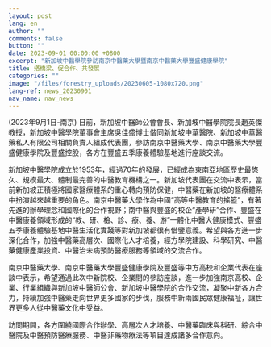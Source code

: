 ```yaml
---
layout: post
lang: en
author: ""
comments: false
button: ""
date: 2023-09-01 00:00:00 +0800
excerpt: "新加坡中醫學院參訪南京中醫藥大學暨南京中醫藥大學豐盛健康學院"
title: 搭橋梁、促合作、共發展
categories: ""
image: "/files/forestry_uploads/20230605-1080x720.png"
lang-ref: news_20230901
nav_name: nav_news
---
```


(2023年9月1日-南京) 日前，新加坡中醫師公會會長、新加坡中醫學院院長趙英傑教授，新加坡中醫學院董事會主席吳佳盛博士偕同新加坡中華醫院、新加坡中華醫藥私人有限公司相關負責人組成代表團，參訪南京中醫藥大學、南京中醫藥大學豐盛健康學院及豐盛控股，各方在豐盛五季康養體驗基地進行座談交流。

新加坡中醫學院成立於1953年，經過70年的發展，已經成為東南亞地區歷史最悠久、規模最大、體制最完善的中醫教育機構之一。新加坡代表團在交流中表示，當前新加坡正積極將國家醫療體系的重心轉向預防保健，中醫藥在新加坡的醫療體系中扮演越來越重要的角色。南京中醫藥大學作為中國“高等中醫教育的搖籃”，有著先進的辦學理念和國際化的合作視野；南中醫與豐盛的校企“產學研”合作、豐盛在中醫康養領域形成的“教、研、檢、診、療、養、游”一體化中醫大健康模式、豐盛五季康養體驗基地中醫生活化實踐等對新加坡都很有借鑒意義。希望與各方進一步深化合作，加強中醫藥高層次、國際化人才培養，經方學院建設、科學研究、中醫藥健康產業投資、中醫治未病預防醫療服務等領域的交流合作。

南京中醫藥大學、南京中醫藥大學豐盛健康學院及豐盛等中方高校和企業代表在座談中表示，希望通過此次中新院校、企業間的參訪座談，進一步加強南京高校、企業、行業組織與新加坡中醫師公會、新加坡中醫學院的合作交流，凝聚中新各方合力，持續加強中醫藥走向世界更多國家的步伐，服務中新兩國民眾健康福祉，讓世界更多人從中醫藥文化中受益。

訪問期間，各方圍繞國際合作辦學、高層次人才培養、中醫藥臨床與科研、綜合中醫院及中醫預防醫療服務、中醫非藥物療法等項目達成諸多合作意向。
